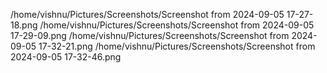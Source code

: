 /home/vishnu/Pictures/Screenshots/Screenshot from 2024-09-05 17-27-18.png
/home/vishnu/Pictures/Screenshots/Screenshot from 2024-09-05 17-29-09.png
/home/vishnu/Pictures/Screenshots/Screenshot from 2024-09-05 17-32-21.png
/home/vishnu/Pictures/Screenshots/Screenshot from 2024-09-05 17-32-46.png
